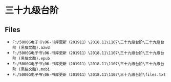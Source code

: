 # 三十九级台阶

## Files

- `F:/5000G电子书\06-书库更新（201911）\2018.11\1107\三十九级台阶\三十九级台阶 (黑猫文酷).azw3`
- `F:/5000G电子书\06-书库更新（201911）\2018.11\1107\三十九级台阶\三十九级台阶 (黑猫文酷).epub`
- `F:/5000G电子书\06-书库更新（201911）\2018.11\1107\三十九级台阶\三十九级台阶 (黑猫文酷).mobi`
- `F:/5000G电子书\06-书库更新（201911）\2018.11\1107\三十九级台阶\files.txt`
